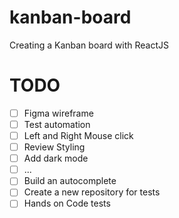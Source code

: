 # kanban-board
Creating a Kanban board with ReactJS

# TODO
- [ ] Figma wireframe
- [ ] Test automation 
- [ ] Left and Right Mouse click
- [ ] Review Styling
- [ ] Add dark mode
- [ ] ...
- [ ] Build an autocomplete
- [ ] Create a new repository for tests
- [ ] Hands on Code tests
